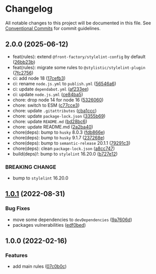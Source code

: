 # Changelog

All notable changes to this project will be documented in this file. See [Conventional Commits](https://conventionalcommits.org) for commit guidelines.

## 2.0.0 (2025-06-12)

* feat(rules): extend `@front-factory/stylelint-config` by default ([26bb23b](https://github.com/unsass/stylelint-config-unsass/commit/26bb23b))
* feat(rules): migrate some rules to `@stylistic/stylelint-plugin` ([7fc2756](https://github.com/unsass/stylelint-config-unsass/commit/7fc2756))
* ci: add node 18 ([17cefb3](https://github.com/unsass/stylelint-config-unsass/commit/17cefb3))
* ci: rename `node.js.yml` to `publish.yml` ([56546a6](https://github.com/unsass/stylelint-config-unsass/commit/56546a6))
* ci: update `dependabot.yml` ([af233ee](https://github.com/unsass/stylelint-config-unsass/commit/af233ee))
* ci: update `node.js.yml` ([ce84ba5](https://github.com/unsass/stylelint-config-unsass/commit/ce84ba5))
* chore: drop node 14 for node 16 ([5326060](https://github.com/unsass/stylelint-config-unsass/commit/5326060))
* chore: switch to ESM ([c77cce3](https://github.com/unsass/stylelint-config-unsass/commit/c77cce3))
* chore: update `.gitattributes` ([cba1ccc](https://github.com/unsass/stylelint-config-unsass/commit/cba1ccc))
* chore: update `package-lock.json` ([3355b69](https://github.com/unsass/stylelint-config-unsass/commit/3355b69))
* chore: update `README.md` ([bd28bc6](https://github.com/unsass/stylelint-config-unsass/commit/bd28bc6))
* chore: update README.md ([2a2ba40](https://github.com/unsass/stylelint-config-unsass/commit/2a2ba40))
* chore(deps): bump to `husky` 8.0.3 ([fdb866e](https://github.com/unsass/stylelint-config-unsass/commit/fdb866e))
* chore(deps): bump to `husky` 9.1.7 ([237268e](https://github.com/unsass/stylelint-config-unsass/commit/237268e))
* chore(deps): bump to `semantic-release` 20.1.1 ([79291c3](https://github.com/unsass/stylelint-config-unsass/commit/79291c3))
* chore(deps): clean `package-lock.json` ([a8cc747](https://github.com/unsass/stylelint-config-unsass/commit/a8cc747))
* build(deps)!: bump to `stylelint` 16.20.0 ([b727e12](https://github.com/unsass/stylelint-config-unsass/commit/b727e12))


### BREAKING CHANGE

* bump to `stylelint` 16.20.0

## [1.0.1](https://github.com/unsass/stylelint-config-unsass/compare/v1.0.0...v1.0.1) (2022-08-31)


### Bug Fixes

* move some dependencies to `devDependencies` ([9a7606d](https://github.com/unsass/stylelint-config-unsass/commit/9a7606dd810266af1522f30f0d944f9b1b87fcb6))
* packages vulnerabilities ([edf0bed](https://github.com/unsass/stylelint-config-unsass/commit/edf0bedd74288cf57fdf3a3593ec9d78ac7be964))

## 1.0.0 (2022-02-16)


### Features

* add main rules ([07c0b0c](https://github.com/unsass/stylelint-config-unsass/commit/07c0b0cc176c09e153a184b8c70d35ebf8ddccca))
